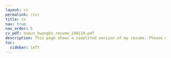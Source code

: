 ```yaml
---
layout: cv
permalink: /cv/
title: cv
nav: true
nav_order: 5
cv_pdf: haeun_hwangbo_resume_240110.pdf
description: This page shows a simplifed version of my resume. Please downlowd the full-resume by clicking the PDF button.
toc:
  sidebar: left
---
```

